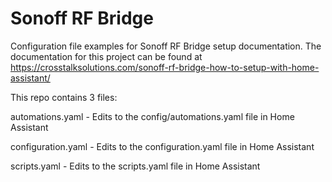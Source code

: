 # Sonoff RF Bridge
Configuration file examples for Sonoff RF Bridge setup documentation.  The documentation for this project can be found at https://crosstalksolutions.com/sonoff-rf-bridge-how-to-setup-with-home-assistant/

This repo contains 3 files:

automations.yaml - Edits to the config/automations.yaml file in Home Assistant

configuration.yaml - Edits to the configuration.yaml file in Home Assistant

scripts.yaml - Edits to the scripts.yaml file in Home Assistant

